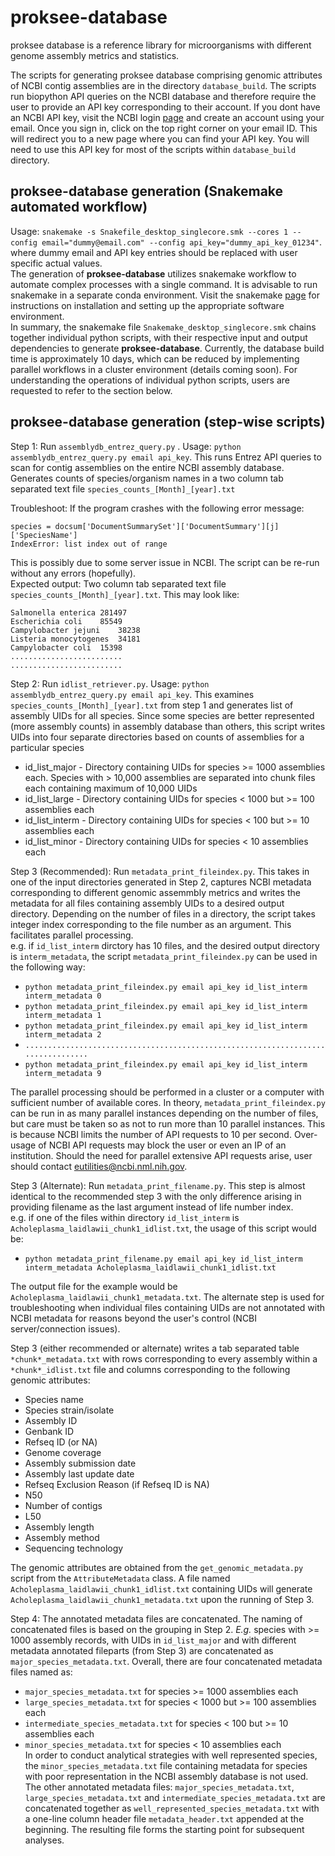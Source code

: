 # proksee-database
proksee database is a reference library for microorganisms with different genome assembly metrics and statistics.  

The scripts for generating proksee database comprising genomic attributes of NCBI contig assemblies are in the directory `database_build`. The scripts run biopython API queries on the NCBI database and therefore require the user to provide an API key corresponding to their account. If you dont have an NCBI API key, visit the NCBI login [page](https://www.ncbi.nlm.nih.gov/account/) and create an account using your email. Once you sign in, click on the top right corner on your email ID. This will redirect you to a new page where you can find your API key. You will need to use this API key for most of the scripts within `database_build` directory.

## proksee-database generation (Snakemake automated workflow)  
Usage: `snakemake -s Snakefile_desktop_singlecore.smk --cores 1 --config email="dummy@email.com" --config api_key="dummy_api_key_01234"`.  
where dummy email and API key entries should be replaced with user specific actual values.  
The generation of **proksee-database** utilizes snakemake workflow to automate complex processes with a single command. It is advisable to run snakemake in a separate conda environment. Visit the snakemake [page](https://snakemake.readthedocs.io/en/stable/getting_started/installation.html) for instructions on installation and setting up the appropriate software environment.  
In summary, the snakemake file `Snakemake_desktop_singlecore.smk` chains together individual python scripts, with their respective input and output dependencies to generate **proksee-database**. Currently, the database build time is approximately 10 days, which can be reduced by implementing parallel workflows in a cluster environment (details coming soon). For understanding the operations of individual python scripts, users are requested to refer to the section below.   

## proksee-database generation (step-wise scripts)
Step 1: Run `assemblydb_entrez_query.py` . Usage: `python assemblydb_entrez_query.py email api_key`. 
This runs Entrez API queries to scan for contig assemblies on the entire NCBI assembly database. Generates counts of species/organism names in a two column tab separated text file `species_counts_[Month]_[year].txt`  

Troubleshoot: If the program crashes with the following error message:
```  
species = docsum['DocumentSummarySet']['DocumentSummary'][j]['SpeciesName']
IndexError: list index out of range
```    
This is possibly due to some server issue in NCBI. The script can be re-run without any errors (hopefully).  
Expected output: Two column tab separated text file `species_counts_[Month]_[year].txt`. This may look like:  
```  	
Salmonella enterica	281497
Escherichia coli	85549
Campylobacter jejuni	38238
Listeria monocytogenes	34181
Campylobacter coli	15398
.........................
.........................  
```  

Step 2: Run `idlist_retriever.py`. Usage: `python assemblydb_entrez_query.py email api_key`. 
This examines `species_counts_[Month]_[year].txt` from step 1 and generates list of assembly UIDs for all species. Since some species are better represented (more assembly counts) in assembly database than others, this script writes UIDs into four separate directories based on counts of assemblies for a particular species  
- id_list_major - Directory containing UIDs for species >= 1000 assemblies each. Species with > 10,000 assemblies are separated into chunk files each containing maximum of 10,000 UIDs      
- id_list_large - Directory containing UIDs for species < 1000 but >= 100 assemblies each   
- id_list_interm - Directory containing UIDs for species < 100 but >= 10 assemblies each
- id_list_minor - Directory containing UIDs for species < 10 assemblies each

Step 3 (Recommended): Run `metadata_print_fileindex.py`. This takes in one of the input directories generated in Step 2, captures NCBI metadata corresponding to different genomic assemmbly metrics and writes the metadata for all files containing assembly UIDs to a desired output directory. Depending on the number of files in a directory, the script takes integer index corresponding to the file number as an argument. This facilitates parallel processing.  
e.g. if `id_list_interm` dirctory has 10 files, and the desired output directory is `interm_metadata`, the script `metadata_print_fileindex.py` can be used in the following way:  
- `python metadata_print_fileindex.py email api_key id_list_interm interm_metadata 0`  
- `python metadata_print_fileindex.py email api_key id_list_interm interm_metadata 1`  
- `python metadata_print_fileindex.py email api_key id_list_interm interm_metadata 2`  
- `.................................................................................`  
- `python metadata_print_fileindex.py email api_key id_list_interm interm_metadata 9`  

The parallel processing should be performed in a cluster or a computer with sufficient number of available cores. In theory, `metadata_print_fileindex.py` can be run in as many parallel instances depending on the number of files, but care must be taken so as not to run more than 10 parallel instances. This is because NCBI limits the number of API requests to 10 per second. Over-usage of NCBI API requests may block the user or even an IP of an institution. Should the need for parallel extensive API requests arise, user should contact eutilities@ncbi.nml.nih.gov.

Step 3 (Alternate): Run `metadata_print_filename.py`. This step is almost identical to the recommended step 3 with the only difference arising in providing filename as the last argument instead of life number index.  
e.g. if one of the files within directory `id_list_interm` is `Acholeplasma_laidlawii_chunk1_idlist.txt`, the usage of this script would be: 
- `python metadata_print_filename.py email api_key id_list_interm interm_metadata Acholeplasma_laidlawii_chunk1_idlist.txt`  

The output file for the example would be `Acholeplasma_laidlawii_chunk1_metadata.txt`. The alternate step is used for troubleshooting when individual files containing UIDs are not annotated with NCBI metadata for reasons beyond the user's control (NCBI server/connection issues).  

Step 3 (either recommended or alternate) writes a tab separated table `*chunk*_metadata.txt` with rows corresponding to every assembly within a `*chunk*_idlist.txt` file and columns corresponding to the following genomic attributes:  
- Species name
- Species strain/isolate
- Assembly ID
- Genbank ID
- Refseq ID (or NA)
- Genome coverage
- Assembly submission date
- Assembly last update date
- Refseq Exclusion Reason (if Refseq ID is NA)
- N50
- Number of contigs
- L50
- Assembly length
- Assembly method
- Sequencing technology  

The genomic attributes are obtained from the `get_genomic_metadata.py` script from the `AttributeMetadata` class. A file named `Acholeplasma_laidlawii_chunk1_idlist.txt` containing UIDs will generate `Acholeplasma_laidlawii_chunk1_metadata.txt` upon the running of Step 3.

Step 4: The annotated metadata files are concatenated. The naming of concatenated files is based on the grouping in Step 2. *E.g.* species with >= 1000 assembly records, with UIDs in `id_list_major` and with different metadata annotated fileparts (from Step 3) are concatenated as `major_species_metadata.txt`. Overall, there are four concatenated metadata files named as:  
- `major_species_metadata.txt` for species >= 1000 assemblies each  
- `large_species_metadata.txt` for species < 1000 but >= 100 assemblies each  
- `intermediate_species_metadata.txt` for species < 100 but >= 10 assemblies each  
- `minor_species_metadata.txt` for species < 10 assemblies each  
In order to conduct analytical strategies with well represented species, the `minor_species_metadata.txt` file containing metadata for species with poor representation in the NCBI assembly database is not used. The other annotated metadata files: `major_species_metadata.txt`, `large_species_metadata.txt` and `intermediate_species_metadata.txt` are concatenated together as `well_represented_species_metadata.txt` with a one-line column header file `metadata_header.txt` appended at the beginning. The resulting file forms the starting point for subsequent analyses.  
